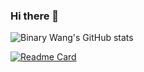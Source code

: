 ### Hi there 👋

<!--
**binarywang/binarywang** is a ✨ _special_ ✨ repository because its `README.md` (this file) appears on your GitHub profile.

Here are some ideas to get you started:

- 🔭 I’m currently working on ...
- 🌱 I’m currently learning ...
- 👯 I’m looking to collaborate on ...
- 🤔 I’m looking for help with ...
- 💬 Ask me about ...
- 📫 How to reach me: ...
- 😄 Pronouns: ...
- ⚡ Fun fact: ...

[![Top Langs](https://github-readme-stats.vercel.app/api/top-langs/?username=binarywang&theme=radical)](https://github.com/binarywang)
-->

![Binary Wang's GitHub stats](https://github-readme-stats.vercel.app/api?username=binarywang&count_private=true&show_icons=true&hide=stars&theme=solarized-light)

[![Readme Card](https://github-readme-stats.vercel.app/api/pin/?username=Wechat-Group&repo=WxJava&theme=solarized-light)](https://github.com/Wechat-Group/WxJava)

